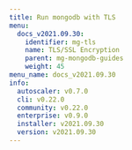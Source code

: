 ```yaml
---
title: Run mongodb with TLS
menu:
  docs_v2021.09.30:
    identifier: mg-tls
    name: TLS/SSL Encryption
    parent: mg-mongodb-guides
    weight: 45
menu_name: docs_v2021.09.30
info:
  autoscaler: v0.7.0
  cli: v0.22.0
  community: v0.22.0
  enterprise: v0.9.0
  installer: v2021.09.30
  version: v2021.09.30
---
```


